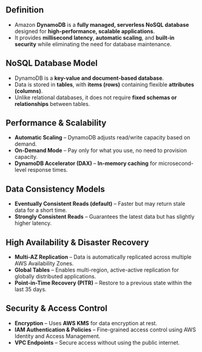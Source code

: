 ## **Definition**

- Amazon **DynamoDB** is a **fully managed, serverless NoSQL database** designed for **high-performance, scalable applications**.  
- It provides **millisecond latency**, **automatic scaling**, and **built-in security** while eliminating the need for database maintenance.

## **NoSQL Database Model**

- DynamoDB is a **key-value and document-based database**.  
- Data is stored in **tables**, with **items (rows)** containing flexible **attributes (columns)**.  
- Unlike relational databases, it does not require **fixed schemas or relationships** between tables.

## **Performance & Scalability**

- **Automatic Scaling** – DynamoDB adjusts read/write capacity based on demand.  
- **On-Demand Mode** – Pay only for what you use, no need to provision capacity.  
- **DynamoDB Accelerator (DAX)** – **In-memory caching** for microsecond-level response times.

## **Data Consistency Models**

- **Eventually Consistent Reads (default)** – Faster but may return stale data for a short time.  
- **Strongly Consistent Reads** – Guarantees the latest data but has slightly higher latency.

## **High Availability & Disaster Recovery**

- **Multi-AZ Replication** – Data is automatically replicated across multiple AWS Availability Zones.  
- **Global Tables** – Enables multi-region, active-active replication for globally distributed applications.  
- **Point-in-Time Recovery (PITR)** – Restore to a previous state within the last 35 days.

## **Security & Access Control**

- **Encryption** – Uses **AWS KMS** for data encryption at rest.  
- **IAM Authentication & Policies** – Fine-grained access control using AWS Identity and Access Management.  
- **VPC Endpoints** – Secure access without using the public internet.
